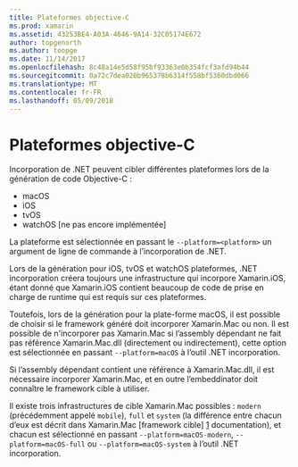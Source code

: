 ```yaml
---
title: Plateformes objective-C
ms.prod: xamarin
ms.assetid: 43253BE4-A03A-4646-9A14-32C05174E672
author: topgenorth
ms.author: toopge
ms.date: 11/14/2017
ms.openlocfilehash: 8c48a14e5d58f95bf93363e0b354fcf3afd94b44
ms.sourcegitcommit: 0a72c7dea020b965378b6314f558bf5360dbd066
ms.translationtype: MT
ms.contentlocale: fr-FR
ms.lasthandoff: 05/09/2018
---
```

# <a name="objective-c-platforms"></a>Plateformes objective-C

Incorporation de .NET peuvent cibler différentes plateformes lors de la génération de code Objective-C :

* macOS
* iOS
* tvOS
* watchOS [ne pas encore implémentée]

La plateforme est sélectionnée en passant le `--platform=<platform>` un argument de ligne de commande à l’incorporation de .NET.

Lors de la génération pour iOS, tvOS et watchOS plateformes, .NET incorporation créera toujours une infrastructure qui incorpore Xamarin.iOS, étant donné que Xamarin.iOS contient beaucoup de code de prise en charge de runtime qui est requis sur ces plateformes.

Toutefois, lors de la génération pour la plate-forme macOS, il est possible de choisir si le framework généré doit incorporer Xamarin.Mac ou non. Il est possible de n'incorporer pas Xamarin.Mac si l’assembly dépendant ne fait pas référence Xamarin.Mac.dll (directement ou indirectement), cette option est sélectionnée en passant `--platform=macOS` à l’outil .NET incorporation.

Si l’assembly dépendant contient une référence à Xamarin.Mac.dll, il est nécessaire incorporer Xamarin.Mac, et en outre l’embeddinator doit connaître le framework cible à utiliser.

Il existe trois infrastructures de cible Xamarin.Mac possibles : `modern` (précédemment appelé `mobile`), `full` et `system` (la différence entre chacun d’eux est décrit dans Xamarin.Mac [framework cible] [ 1] documentation), et chacun est sélectionné en passant `--platform=macOS-modern`, `--platform=macOS-full` ou `--platform=macOS-system` à l’outil .NET incorporation.

[1]: ~/mac/platform/target-framework.md
